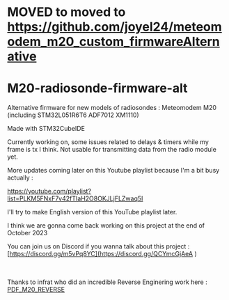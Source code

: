 # MOVED to moved to https://github.com/joyel24/meteomodem_m20_custom_firmwareAlternative


# M20-radiosonde-firmware-alt
Alternative firmware for new models of radiosondes : Meteomodem M20 (including STM32L051R6T6 ADF7012 XM1110)

Made with STM32CubeIDE

Currently working on, some issues related to delays & timers while my frame is tx I think. Not usable for transmitting data from the radio module yet.

More updates coming later on this Youtube playlist because I'm a bit busy actually :

https://youtube.com/playlist?list=PLKM5FNxF7v42fTIaH2O8OKJLjFLZwaq5I

I'll try to make English version of this YouTube playlist later.

I think we are gonna come back working on this project at the end of October 2023

You can join us on Discord if you wanna talk about this project : [https://discord.gg/m5vPq8YC](https://discord.gg/QCYmcGjAeA )


<br><br>
Thanks to infrat who did an incredible Reverse Enginering work here : [PDF_M20_REVERSE](https://www.egimoto.com/dwld/17528ed1858138.pdf)
